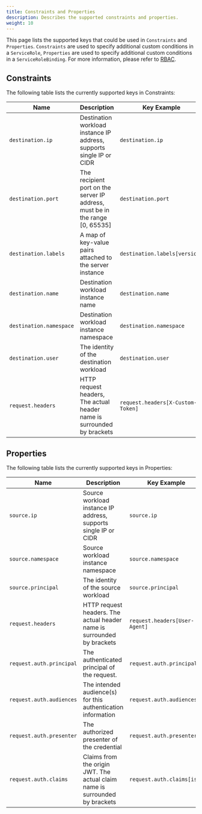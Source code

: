 ```yaml
---
title: Constraints and Properties
description: Describes the supported constraints and properties.
weight: 10
---
```


This page lists the supported keys that could be used in `Constraints` and `Properties`.
`Constraints` are used to specify additional custom conditions in a `ServiceRole`, `Properties` are used to specify
additional custom conditions in a `ServiceRoleBinding`. For more information, please refer to [RBAC](/docs/concepts/security/#role-based-access-control-rbac).

## Constraints

The following table lists the currently supported keys in Constraints:

| Name | Description | Key Example | Values Example |
|------|-------------|-------------|----------------|
| `destination.ip` | Destination workload instance IP address, supports single IP or CIDR | `destination.ip` |  `["10.1.2.3", "10.2.0.0/16"]` |
| `destination.port` | The recipient port on the server IP address, must be in the range [0, 65535] | `destination.port` | `["80", "443"]` |
| `destination.labels` | A map of key-value pairs attached to the server instance | `destination.labels[version]` | `["v1", "v2"]` |
| `destination.name` | Destination workload instance name | `destination.name` | `["productpage*", "*-test"]` |
| `destination.namespace` | Destination workload instance namespace | `destination.namespace` | `["default"]` |
| `destination.user` | The identity of the destination workload | `destination.user` | `["bookinfo-productpage"]` |
| `request.headers` | HTTP request headers, The actual header name is surrounded by brackets | `request.headers[X-Custom-Token]` | `["abc123"]` |

## Properties

The following table lists the currently supported keys in Properties:

| Name | Description | Key Example | Value Example |
|------|-------------|-------------|---------------|
| `source.ip`  | Source workload instance IP address, supports single IP or CIDR | `source.ip` | `"10.1.2.3"` |
| `source.namespace`  | Source workload instance namespace | `source.namespace` | `"default"` |
| `source.principal` | The identity of the source workload | `source.principal` | `"cluster.local/ns/default/sa/productpage"` |
| `request.headers` | HTTP request headers. The actual header name is surrounded by brackets | `request.headers[User-Agent]` | `"Mozilla/*"` |
| `request.auth.principal` | The authenticated principal of the request. | `request.auth.principal` | `"accounts.my-svc.com/104958560606"` |
| `request.auth.audiences` | The intended audience(s) for this authentication information | `request.auth.audiences` | `"my-svc.com"` |
| `request.auth.presenter` | The authorized presenter of the credential | `request.auth.presenter` | `"123456789012.my-svc.com"` |
| `request.auth.claims` | Claims from the origin JWT. The actual claim name is surrounded by brackets | `request.auth.claims[iss]` | `"*@foo.com"` |
